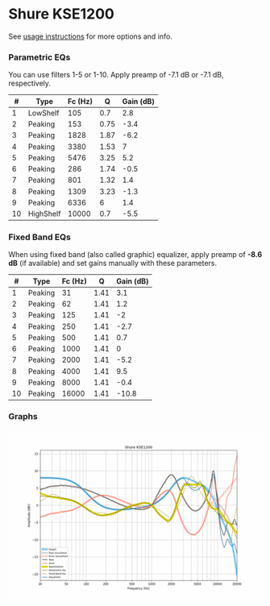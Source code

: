 # Shure KSE1200
See [usage instructions](https://github.com/jaakkopasanen/AutoEq#usage) for more options and info.

### Parametric EQs
You can use filters 1-5 or 1-10. Apply preamp of -7.1 dB or -7.1 dB, respectively.

|   # | Type      |   Fc (Hz) |    Q |   Gain (dB) |
|-----|-----------|-----------|------|-------------|
|   1 | LowShelf  |       105 | 0.7  |         2.8 |
|   2 | Peaking   |       153 | 0.75 |        -3.4 |
|   3 | Peaking   |      1828 | 1.87 |        -6.2 |
|   4 | Peaking   |      3380 | 1.53 |         7   |
|   5 | Peaking   |      5476 | 3.25 |         5.2 |
|   6 | Peaking   |       286 | 1.74 |        -0.5 |
|   7 | Peaking   |       801 | 1.32 |         1.4 |
|   8 | Peaking   |      1309 | 3.23 |        -1.3 |
|   9 | Peaking   |      6336 | 6    |         1.4 |
|  10 | HighShelf |     10000 | 0.7  |        -5.5 |

### Fixed Band EQs
When using fixed band (also called graphic) equalizer, apply preamp of **-8.6 dB** (if available) and set gains manually with these parameters.

|   # | Type    |   Fc (Hz) |    Q |   Gain (dB) |
|-----|---------|-----------|------|-------------|
|   1 | Peaking |        31 | 1.41 |         3.1 |
|   2 | Peaking |        62 | 1.41 |         1.2 |
|   3 | Peaking |       125 | 1.41 |        -2   |
|   4 | Peaking |       250 | 1.41 |        -2.7 |
|   5 | Peaking |       500 | 1.41 |         0.7 |
|   6 | Peaking |      1000 | 1.41 |         0   |
|   7 | Peaking |      2000 | 1.41 |        -5.2 |
|   8 | Peaking |      4000 | 1.41 |         9.5 |
|   9 | Peaking |      8000 | 1.41 |        -0.4 |
|  10 | Peaking |     16000 | 1.41 |       -10.8 |

### Graphs
![](./Shure%20KSE1200.png)
